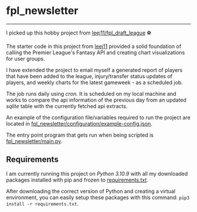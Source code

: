 # fpl_newsletter

---

I picked up this hobby project from [leej11/fpl_draft_league](https://github.com/leej11/fpl_draft_league) ⚽️

The starter code in this project from [leej11](https://github.com/leej11) provided a solid foundation of calling the Premier League's Fantasy API and creating chart visualizations for user groups.

I have extended the project to email myself a generated report of players that have been added to the league, injury/transfer status updates of players, and weekly charts for the latest gameweek - as a scheduled job.

The job runs daily using _cron_. It is scheduled on my local machine and works to compare the api information of the previous day from an updated _sqlite_ table with the currently fetched api extracts.

An example of the configuration file/variables required to run the project are located in [fpl_newsletter/configuration/example-config.json](fpl_newsletter/configuration/example-config.json).

The entry point program that gets run when being scripted is [fpl_newsletter/main.py](fpl_newsletter/main.py).

## Requirements

I am currently running this project on _Python 3.10.9_ with all my downloaded packages installed with pip and frozen to [requirements.txt](requirements.txt).

After downloading the correct version of Python and creating a virtual environment, you can easily setup these packages with this command: `pip3 install -r requirements.txt`.
